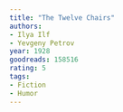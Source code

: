 ```yaml
---
title: "The Twelve Chairs"
authors:
- Ilya Ilf
- Yevgeny Petrov
year: 1928
goodreads: 158516
rating: 5
tags:
- Fiction
- Humor
---
```

